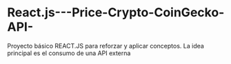 # React.js---Price-Crypto-CoinGecko-API-
Proyecto básico REACT.JS para reforzar y aplicar conceptos. La idea principal es el consumo de una API externa
